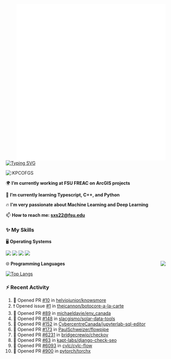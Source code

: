 <img align="right" width="470" src="github-metrics.svg">

[![Typing SVG](https://readme-typing-svg.herokuapp.com?duration=2500&vCenter=true&width=200&height=40&lines=Hello+World+👋)](https://git.io/typing-svg)

<img src="https://count.getloli.com/get/@:KPCOFGS" alt=":KPCOFGS" />

🌍 **I’m currently working at FSU FREAC on ArcGIS projects**

🌱 **I’m currently learning Typescript, C++, and Python**

🔥 **I'm very passionate about Machine Learning and Deep Learning**

📫 **How to reach me: sxs22@fsu.edu**

### ✨ **My Skills**

🖥️ **Operating Systems**

[![](https://img.shields.io/badge/-Linux-4fc08d?style=flat-square&logo=Linux&logoColor=fff)](https://www.linuxfoundation.org/)
[![](https://img.shields.io/badge/LinuxMint-47A248?style=flat-square&logo=linuxmint&logoColor=fff)](https://linuxmint.com/)
[![](https://img.shields.io/badge/Windows11-0078d6?style=flat-square&logo=windows&logoColor=fff)](https://www.microsoft.com/software-download/windows11)
[![](https://img.shields.io/badge/Ubuntu-E95420?style=flat-square&logo=ubuntu&logoColor=white)](https://ubuntu.com/download)

<a>
    <img align="right" src="https://github-readme-stats.vercel.app/api?username=KPCOFGS&theme=tokyonight&show_icons=true&show=reviews,prs_merged,prs_merged_percentage">
</a>

🌐 **Programming Languages**

[![Top Langs](https://github-readme-stats.vercel.app/api/top-langs/?username=KPCOFGS&theme=tokyonight)](https://github.com/anuraghazra/github-readme-stats)

### ⚡ **Recent Activity**
<!--START_SECTION:activity-->
1. 💪 Opened PR [#10](https://github.com/helviojunior/knowsmore/pull/10) in [helviojunior/knowsmore](https://github.com/helviojunior/knowsmore)
2. ❗ Opened issue [#1](https://github.com/thejcannon/botocore-a-la-carte/issues/1) in [thejcannon/botocore-a-la-carte](https://github.com/thejcannon/botocore-a-la-carte)
3. 💪 Opened PR [#89](https://github.com/michaeldavie/env_canada/pull/89) in [michaeldavie/env_canada](https://github.com/michaeldavie/env_canada)
4. 💪 Opened PR [#148](https://github.com/slacgismo/solar-data-tools/pull/148) in [slacgismo/solar-data-tools](https://github.com/slacgismo/solar-data-tools)
5. 💪 Opened PR [#152](https://github.com/CybercentreCanada/jupyterlab-sql-editor/pull/152) in [CybercentreCanada/jupyterlab-sql-editor](https://github.com/CybercentreCanada/jupyterlab-sql-editor)
6. 💪 Opened PR [#173](https://github.com/PaulSchweizer/flowpipe/pull/173) in [PaulSchweizer/flowpipe](https://github.com/PaulSchweizer/flowpipe)
7. 💪 Opened PR [#6231](https://github.com/bridgecrewio/checkov/pull/6231) in [bridgecrewio/checkov](https://github.com/bridgecrewio/checkov)
8. 💪 Opened PR [#63](https://github.com/kapt-labs/django-check-seo/pull/63) in [kapt-labs/django-check-seo](https://github.com/kapt-labs/django-check-seo)
9. 💪 Opened PR [#6093](https://github.com/cylc/cylc-flow/pull/6093) in [cylc/cylc-flow](https://github.com/cylc/cylc-flow)
10. 💪 Opened PR [#900](https://github.com/pytorch/torchx/pull/900) in [pytorch/torchx](https://github.com/pytorch/torchx)
<!--END_SECTION:activity-->
